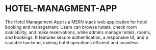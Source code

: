 # HOTEL-MANAGMENT-APP
The Hotel Management App is a MERN stack web application for hotel booking and management. Users can browse hotels, check room availability, and make reservations, while admins manage hotels, rooms, and bookings. It features secure authentication, a responsive UI, and a scalable backend, making hotel operations efficient and seamless.
